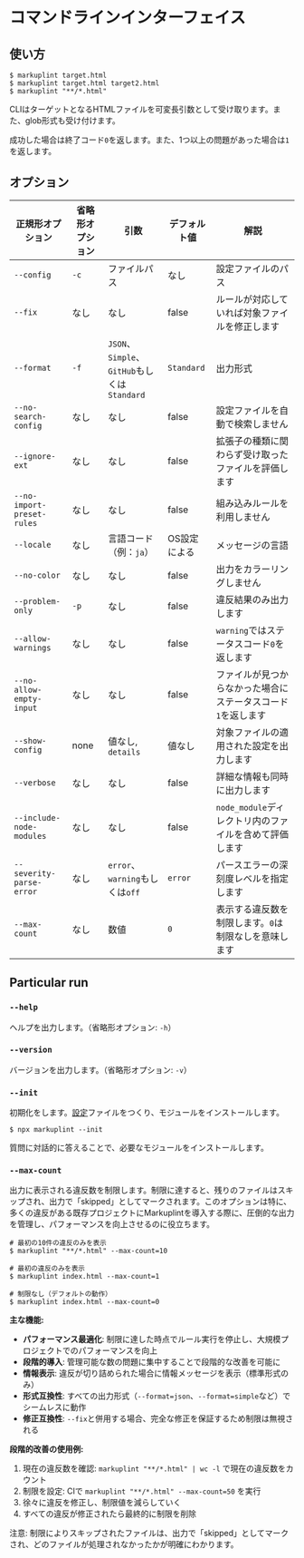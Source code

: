 # コマンドラインインターフェイス

## 使い方

```shell
$ markuplint target.html
$ markuplint target.html target2.html
$ markuplint "**/*.html"
```

CLIはターゲットとなるHTMLファイルを可変長引数として受け取ります。また、glob形式も受け付けます。

成功した場合は終了コード`0`を返します。また、1つ以上の問題があった場合は`1`を返します。

## オプション

| 正規形オプション           | 省略形オプション | 引数                                         | デフォルト値 | 解説                                                          |
| -------------------------- | ---------------- | -------------------------------------------- | ------------ | ------------------------------------------------------------- |
| `--config`                 | `-c`             | ファイルパス                                 | なし         | 設定ファイルのパス                                            |
| `--fix`                    | なし             | なし                                         | false        | ルールが対応していれば対象ファイルを修正します                |
| `--format`                 | `-f`             | `JSON`、`Simple`、`GitHub`もしくは`Standard` | `Standard`   | 出力形式                                                      |
| `--no-search-config`       | なし             | なし                                         | false        | 設定ファイルを自動で検索しません                              |
| `--ignore-ext`             | なし             | なし                                         | false        | 拡張子の種類に関わらず受け取ったファイルを評価します          |
| `--no-import-preset-rules` | なし             | なし                                         | false        | 組み込みルールを利用しません                                  |
| `--locale`                 | なし             | 言語コード（例：`ja`）                       | OS設定による | メッセージの言語                                              |
| `--no-color`               | なし             | なし                                         | false        | 出力をカラーリングしません                                    |
| `--problem-only`           | `-p`             | なし                                         | false        | 違反結果のみ出力します                                        |
| `--allow-warnings`         | なし             | なし                                         | false        | `warning`ではステータスコード`0`を返します                    |
| `--no-allow-empty-input`   | なし             | なし                                         | false        | ファイルが見つからなかった場合にステータスコード`1`を返します |
| `--show-config`            | none             | 値なし, `details`                            | 値なし       | 対象ファイルの適用された設定を出力します                      |
| `--verbose`                | なし             | なし                                         | false        | 詳細な情報も同時に出力します                                  |
| `--include-node-modules`   | なし             | なし                                         | false        | `node_module`ディレクトリ内のファイルを含めて評価します       |
| `--severity-parse-error`   | なし             | `error`、`warning`もしくは`off`              | `error`      | パースエラーの深刻度レベルを指定します                        |
| `--max-count`              | なし             | 数値                                         | `0`          | 表示する違反数を制限します。`0`は制限なしを意味します         |

## Particular run

### `--help`

ヘルプを出力します。（省略形オプション: `-h`）

### `--version`

バージョンを出力します。（省略形オプション: `-v`）

### `--init`

初期化をします。[設定](configuration/index.md)ファイルをつくり、モジュールをインストールします。

```shell
$ npx markuplint --init
```

質問に対話的に答えることで、必要なモジュールをインストールします。

### `--max-count`

出力に表示される違反数を制限します。制限に達すると、残りのファイルはスキップされ、出力で「skipped」としてマークされます。このオプションは特に、多くの違反がある既存プロジェクトにMarkuplintを導入する際に、圧倒的な出力を管理し、パフォーマンスを向上させるのに役立ちます。

```shell
# 最初の10件の違反のみを表示
$ markuplint "**/*.html" --max-count=10

# 最初の違反のみを表示
$ markuplint index.html --max-count=1

# 制限なし（デフォルトの動作）
$ markuplint index.html --max-count=0
```

**主な機能:**

- **パフォーマンス最適化**: 制限に達した時点でルール実行を停止し、大規模プロジェクトでのパフォーマンスを向上
- **段階的導入**: 管理可能な数の問題に集中することで段階的な改善を可能に
- **情報表示**: 違反が切り詰められた場合に情報メッセージを表示（標準形式のみ）
- **形式互換性**: すべての出力形式（`--format=json`、`--format=simple`など）でシームレスに動作
- **修正互換性**: `--fix`と併用する場合、完全な修正を保証するため制限は無視される

**段階的改善の使用例:**

1. 現在の違反数を確認: `markuplint "**/*.html" | wc -l` で現在の違反数をカウント
2. 制限を設定: CIで `markuplint "**/*.html" --max-count=50` を実行
3. 徐々に違反を修正し、制限値を減らしていく
4. すべての違反が修正されたら最終的に制限を削除

注意: 制限によりスキップされたファイルは、出力で「skipped」としてマークされ、どのファイルが処理されなかったかが明確にわかります。
